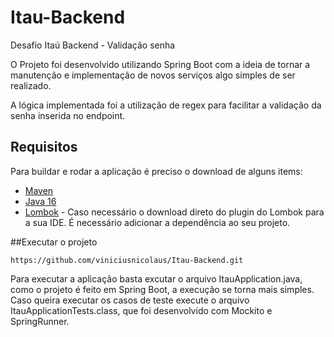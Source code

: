 # Itau-Backend
Desafio Itaú Backend - Validação senha

O Projeto foi desenvolvido utilizando Spring Boot com a ideia de tornar a manutenção e implementação de novos serviços algo simples de ser realizado.

A lógica implementada foi a utilização de regex para facilitar a validação da senha inserida no endpoint.

## Requisitos

Para buildar e rodar a aplicação é preciso o download de alguns items:

- [Maven](http://maven.apache.org/download.cgi)
- [Java 16](https://www.oracle.com/java/technologies/javase-jdk16-downloads.html)
- [Lombok](https://projectlombok.org/) - Caso necessário o download direto do plugin do Lombok para a sua IDE. É necessário adicionar a dependência ao seu projeto.


##Executar o projeto 

```shell
https://github.com/viniciusnicolaus/Itau-Backend.git
```

Para executar a aplicação basta excutar o arquivo ItauApplication.java, como o projeto é feito em Spring Boot, a execução se torna mais simples. Caso queira executar os casos de teste execute o arquivo ItauApplicationTests.class, que foi desenvolvido com Mockito e SpringRunner.



